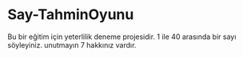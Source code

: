 # Say-TahminOyunu
Bu bir eğitim için yeterlilik  deneme projesidir.
1 ile 40 arasında bir sayı söyleyiniz.
unutmayın 7 hakkınız vardır.
